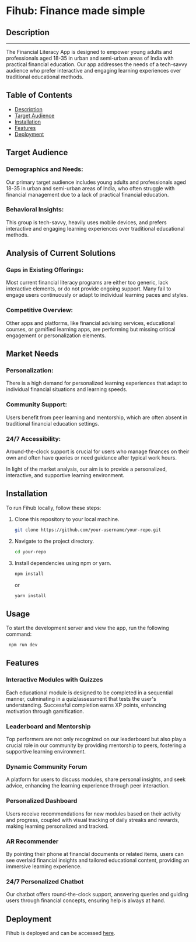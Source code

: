 # Fihub: Finance made simple

## Description
---
The Financial Literacy App is designed to empower young adults and professionals aged 18-35 in urban and semi-urban areas of India
with practical financial education. Our app addresses the needs of a tech-savvy audience who prefer interactive and engaging learning
experiences over traditional educational methods.

## Table of Contents

- [Description](#description)
- [Target Audience](#target-audience)
- [Installation](#installation)
- [Features](#features)
- [Deployment](#deployment)

## Target Audience
### Demographics and Needs:
Our primary target audience includes young adults and professionals aged 18-35 in urban and semi-urban areas of India, who often struggle with financial management due to a lack of practical financial education.

### Behavioral Insights:
This group is tech-savvy, heavily uses mobile devices, and prefers interactive and engaging learning experiences over traditional educational methods.

## Analysis of Current Solutions

### Gaps in Existing Offerings:
Most current financial literacy programs are either too generic, lack interactive elements, or do not provide ongoing support. Many fail to engage users continuously or adapt to individual learning paces and styles.

### Competitive Overview:
Other apps and platforms, like financial advising services, educational courses, or gamified learning apps, are performing but missing critical engagement or personalization elements.

## Market Needs

### Personalization:
There is a high demand for personalized learning experiences that adapt to individual financial situations and learning speeds.

### Community Support:
Users benefit from peer learning and mentorship, which are often absent in traditional financial education settings.

### 24/7 Accessibility:
Around-the-clock support is crucial for users who manage finances on their own and often have queries or need guidance after typical work hours.

In light of the market analysis, our aim is to provide a personalized, interactive, and supportive learning environment.

## Installation

To run Fihub locally, follow these steps:

1. Clone this repository to your local machine.

    ```bash
    git clone https://github.com/your-username/your-repo.git
    ```

2. Navigate to the project directory.

    ```bash
    cd your-repo
    ```

3. Install dependencies using npm or yarn.

    ```bash
    npm install
    ```

    or

    ```bash
    yarn install
    ```

## Usage

To start the development server and view the app, run the following command:

```bash
 npm run dev
```
## Features

### Interactive Modules with Quizzes
Each educational module is designed to be completed in a sequential manner, culminating in a quiz/assessment that tests the user's understanding. Successful completion earns XP points, enhancing motivation through gamification.

### Leaderboard and Mentorship
Top performers are not only recognized on our leaderboard but also play a crucial role in our community by providing mentorship to peers, fostering a supportive learning environment.

### Dynamic Community Forum
A platform for users to discuss modules, share personal insights, and seek advice, enhancing the learning experience through peer interaction.

### Personalized Dashboard
Users receive recommendations for new modules based on their activity and progress, coupled with visual tracking of daily streaks and rewards, making learning personalized and tracked.

### AR Recommender
By pointing their phone at financial documents or related items, users can see overlaid financial insights and tailored educational content, providing an immersive learning experience.

### 24/7 Personalized Chatbot
Our chatbot offers round-the-clock support, answering queries and guiding users through financial concepts, ensuring help is always at hand.

## Deployment

Fihub is deployed and can be accessed [here](https://fihub.vercel.app/).

